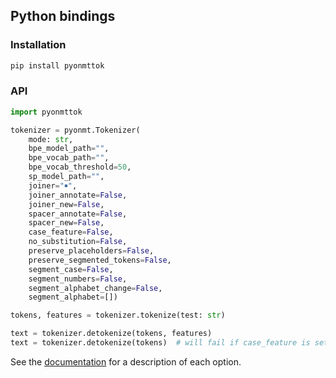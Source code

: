 ## Python bindings

### Installation

```bash
pip install pyonmttok
```

### API

```python
import pyonmttok

tokenizer = pyonmt.Tokenizer(
    mode: str,
    bpe_model_path="",
    bpe_vocab_path="",
    bpe_vocab_threshold=50,
    sp_model_path="",
    joiner="￭",
    joiner_annotate=False,
    joiner_new=False,
    spacer_annotate=False,
    spacer_new=False,
    case_feature=False,
    no_substitution=False,
    preserve_placeholders=False,
    preserve_segmented_tokens=False,
    segment_case=False,
    segment_numbers=False,
    segment_alphabet_change=False,
    segment_alphabet=[])

tokens, features = tokenizer.tokenize(test: str)

text = tokenizer.detokenize(tokens, features)
text = tokenizer.detokenize(tokens)  # will fail if case_feature is set.
```

See the [documentation](../../docs/options.md) for a description of each option.
